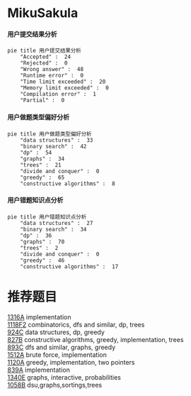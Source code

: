 # MikuSakula

<!-- tabs:start -->



#### **用户提交结果分析**

```mermaid
pie title 用户提交结果分析
    "Accepted" :  24
    "Rejected" :  0
    "Wrong answer" :  48
    "Runtime error" :  0
    "Time limit exceeded" :  20
    "Memory limit exceeded" :  0
    "Compilation error" :  1
    "Partial" :  0
```

#### **用户做题类型偏好分析**

```mermaid
pie title 用户做题类型偏好分析
    "data structures" :  33
    "binary search" :  42
    "dp" :  54
    "graphs" :  34
    "trees" :  21
    "divide and conquer" :  0
    "greedy" :  65
    "constructive algorithms" :  8
```
#### **用户错题知识点分析**

```mermaid
pie title 用户错题知识点分析
    "data structures" :  27
    "binary search" :  34
    "dp" :  36
    "graphs" :  70
    "trees" :  2
    "divide and conquer" :  0
    "greedy" :  46
    "constructive algorithms" :  17
```



<!-- tabs:end -->
# 推荐题目
[1316A](https://codeforces.com/contest/1316/problem/A)		implementation		  
[1118F2](https://codeforces.com/contest/1118F/problem/2)		combinatorics,
                        dfs and similar,
                        dp,
                        trees		  
[924C](https://codeforces.com/contest/924/problem/C)		data structures,
                        dp,
                        greedy		  
[827B](https://codeforces.com/contest/827/problem/B)		constructive algorithms,
                        greedy,
                        implementation,
                        trees		  
[893C](https://codeforces.com/contest/893/problem/C)		dfs and similar,
                        graphs,
                        greedy		  
[1512A](https://codeforces.com/contest/1512/problem/A)		brute force,
                        implementation		  
[1120A](https://codeforces.com/contest/1120/problem/A)		greedy,
                        implementation,
                        two pointers		  
[839A](https://codeforces.com/contest/839/problem/A)		implementation		  
[1340E](https://codeforces.com/contest/1340/problem/E)		graphs,
                        interactive,
                        probabilities		  
[1058B](https://codeforces.com/contest/1058/problem/B)		dsu,graphs,sortings,trees		  
